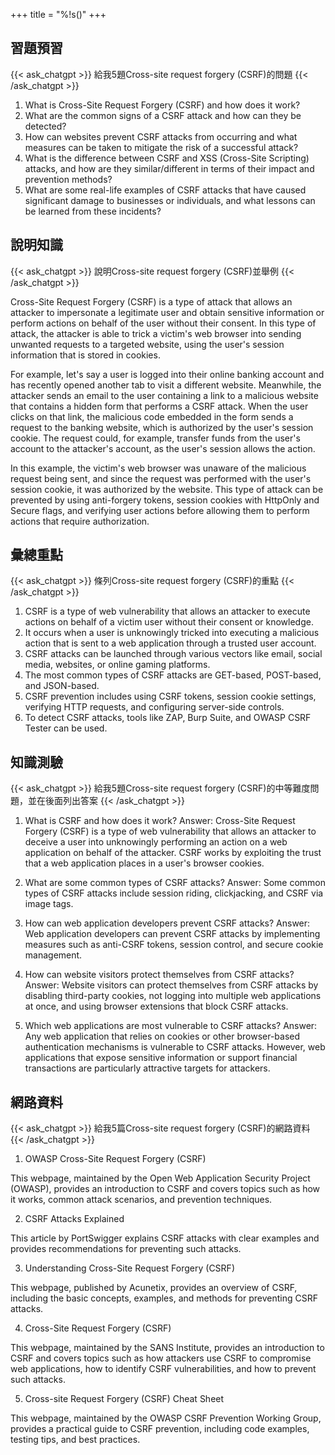 +++
title = "%!s(<nil>)"
+++
## 習題預習
{{< ask_chatgpt >}}
給我5題Cross-site request forgery (CSRF)的問題
{{< /ask_chatgpt >}}



1. What is Cross-Site Request Forgery (CSRF) and how does it work?
2. What are the common signs of a CSRF attack and how can they be detected?
3. How can websites prevent CSRF attacks from occurring and what measures can be taken to mitigate the risk of a successful attack?
4. What is the difference between CSRF and XSS (Cross-Site Scripting) attacks, and how are they similar/different in terms of their impact and prevention methods?
5. What are some real-life examples of CSRF attacks that have caused significant damage to businesses or individuals, and what lessons can be learned from these incidents?   

## 說明知識
{{< ask_chatgpt >}}
說明Cross-site request forgery (CSRF)並舉例
{{< /ask_chatgpt >}}



Cross-Site Request Forgery (CSRF) is a type of attack that allows an attacker to impersonate a legitimate user and obtain sensitive information or perform actions on behalf of the user without their consent. In this type of attack, the attacker is able to trick a victim's web browser into sending unwanted requests to a targeted website, using the user's session information that is stored in cookies.

For example, let's say a user is logged into their online banking account and has recently opened another tab to visit a different website. Meanwhile, the attacker sends an email to the user containing a link to a malicious website that contains a hidden form that performs a CSRF attack. When the user clicks on that link, the malicious code embedded in the form sends a request to the banking website, which is authorized by the user's session cookie. The request could, for example, transfer funds from the user's account to the attacker's account, as the user's session allows the action.

In this example, the victim's web browser was unaware of the malicious request being sent, and since the request was performed with the user's session cookie, it was authorized by the website. This type of attack can be prevented by using anti-forgery tokens, session cookies with HttpOnly and Secure flags, and verifying user actions before allowing them to perform actions that require authorization.   

## 彙總重點
{{< ask_chatgpt >}}
條列Cross-site request forgery (CSRF)的重點
{{< /ask_chatgpt >}}



1. CSRF is a type of web vulnerability that allows an attacker to execute actions on behalf of a victim user without their consent or knowledge.
2. It occurs when a user is unknowingly tricked into executing a malicious action that is sent to a web application through a trusted user account.
3. CSRF attacks can be launched through various vectors like email, social media, websites, or online gaming platforms.
4. The most common types of CSRF attacks are GET-based, POST-based, and JSON-based. 
5. CSRF prevention includes using CSRF tokens, session cookie settings, verifying HTTP requests, and configuring server-side controls.
6. To detect CSRF attacks, tools like ZAP, Burp Suite, and OWASP CSRF Tester can be used.   

## 知識測驗
{{< ask_chatgpt >}}
給我5題Cross-site request forgery (CSRF)的中等難度問題，並在後面列出答案
{{< /ask_chatgpt >}}



1. What is CSRF and how does it work?
Answer: Cross-Site Request Forgery (CSRF) is a type of web vulnerability that allows an attacker to deceive a user into unknowingly performing an action on a web application on behalf of the attacker. CSRF works by exploiting the trust that a web application places in a user's browser cookies.

2. What are some common types of CSRF attacks?
Answer: Some common types of CSRF attacks include session riding, clickjacking, and CSRF via image tags.

3. How can web application developers prevent CSRF attacks?
Answer: Web application developers can prevent CSRF attacks by implementing measures such as anti-CSRF tokens, session control, and secure cookie management.

4. How can website visitors protect themselves from CSRF attacks?
Answer: Website visitors can protect themselves from CSRF attacks by disabling third-party cookies, not logging into multiple web applications at once, and using browser extensions that block CSRF attacks.

5. Which web applications are most vulnerable to CSRF attacks?
Answer: Any web application that relies on cookies or other browser-based authentication mechanisms is vulnerable to CSRF attacks. However, web applications that expose sensitive information or support financial transactions are particularly attractive targets for attackers.   

## 網路資料
{{< ask_chatgpt >}}
給我5篇Cross-site request forgery (CSRF)的網路資料
{{< /ask_chatgpt >}}



1. OWASP Cross-Site Request Forgery (CSRF)

This webpage, maintained by the Open Web Application Security Project (OWASP), provides an introduction to CSRF and covers topics such as how it works, common attack scenarios, and prevention techniques.

2. CSRF Attacks Explained

This article by PortSwigger explains CSRF attacks with clear examples and provides recommendations for preventing such attacks.

3. Understanding Cross-Site Request Forgery (CSRF)

This webpage, published by Acunetix, provides an overview of CSRF, including the basic concepts, examples, and methods for preventing CSRF attacks.

4. Cross-Site Request Forgery (CSRF)

This webpage, maintained by the SANS Institute, provides an introduction to CSRF and covers topics such as how attackers use CSRF to compromise web applications, how to identify CSRF vulnerabilities, and how to prevent such attacks.

5. Cross-site Request Forgery (CSRF) Cheat Sheet

This webpage, maintained by the OWASP CSRF Prevention Working Group, provides a practical guide to CSRF prevention, including code examples, testing tips, and best practices.   

